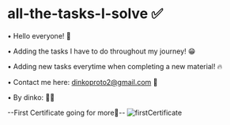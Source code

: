 # all-the-tasks-I-solve ✅

• Hello everyone! 👋

• Adding the tasks I have to do throughout my journey! 😁

• Adding new tasks everytime when completing a new material! 🔥

• Contact me here: dinkoproto2@gmail.com 📧

• By dinko: 🤜🤛

--First Certificate going for more💪--
![firstCertificate](https://user-images.githubusercontent.com/51996162/188703613-0474ef28-946c-4f88-a346-c48678277740.jpg)
